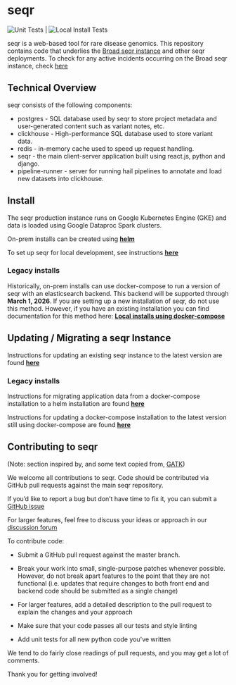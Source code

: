 # seqr

![Unit Tests](https://github.com/broadinstitute/seqr/workflows/Unit%20Tests/badge.svg?branch=master) | ![Local Install Tests](https://github.com/broadinstitute/seqr/workflows/local%20install%20tests/badge.svg?branch=master)

seqr is a web-based tool for rare disease genomics.
This repository contains code that underlies the [Broad seqr instance](http://seqr.broadinstitute.org) and other seqr deployments. To check for any active incidents occurring on the Broad seqr instance, check [here](/INCIDENTS.md)

## Technical Overview

seqr consists of the following components:
- postgres - SQL database used by seqr to store project metadata and user-generated content such as variant notes, etc.
- clickhouse - High-performance SQL database used to store variant data.
- redis - in-memory cache used to speed up request handling.
- seqr - the main client-server application built using react.js, python and django.
- pipeline-runner - server for running hail pipelines to annotate and load new datasets into clickhouse.

## Install

The seqr production instance runs on Google Kubernetes Engine (GKE) and data is loaded using Google Dataproc Spark clusters.

On-prem installs can be created using **[helm](deploy/LOCAL_INSTALL_HELM.md)**

To set up seqr for local development, see instructions **[here](deploy/LOCAL_DEVELOPMENT_INSTALL.md)**  

### Legacy installs

Historically, on-prem installs can use docker-compose to run a version of seqr with an elasticsearch backend.
This backend will be supported through **March 1, 2026**.
If you are setting up a new installation of seqr, do not use this method. However, if you have an existing installation 
you can find documentation for this method here:
 **[Local installs using docker-compose](deploy/LOCAL_INSTALL.md)**

## Updating / Migrating a  seqr Instance	

Instructions for updating an existing seqr instance to the latest version are found 
**[here](https://github.com/broadinstitute/seqr-helm?tab=readme-ov-file#updating-seqr)**

### Legacy installs

Instructions for migrating application data from a docker-compose installation to a helm installation are found
**[here](https://github.com/broadinstitute/seqr-helm?tab=readme-ov-file#migrating-application-data-from-docker-composeyaml)**

Instructions for updating a docker-compose installation to the latest version still using docker-compose are found
**[here](deploy/MIGRATE.md)**

## Contributing to seqr

(Note: section inspired by, and some text copied from, [GATK](https://github.com/broadinstitute/gatk#contribute))

We welcome all contributions to seqr. 
Code should be contributed via GitHub pull requests against the main seqr repository.

If you’d like to report a bug but don’t have time to fix it, you can submit a
[GitHub issue](https://github.com/broadinstitute/seqr/issues/new?assignees=&labels=bug&template=bug_report.md&title=)

For larger features, feel free to discuss your ideas or approach in our 
[discussion forum](https://github.com/broadinstitute/seqr/discussions)

To contribute code:

- Submit a GitHub pull request against the master branch.

- Break your work into small, single-purpose patches whenever possible. 
However, do not break apart features to the point that they are not functional 
(i.e. updates that require changes to both front end and backend code should be submitted as a single change)

- For larger features, add a detailed description to the pull request to explain the changes and your approach

- Make sure that your code passes all our tests and style linting

- Add unit tests for all new python code you've written

We tend to do fairly close readings of pull requests, and you may get a lot of comments.

Thank you for getting involved!
